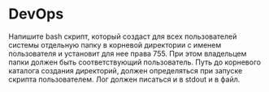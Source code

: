 # DevOps

Напишите bash скрипт, который создаст для всех пользователей
системы отдельную папку в корневой директории с именем пользователя и
установит для нее права 755. При этом владельцем папки должен быть соответствующий пользователь.
Путь до корневого каталога создания директорий, должен определяться при запуске скрипта пользователем.
Лог должен писаться и в stdout и в файл.
